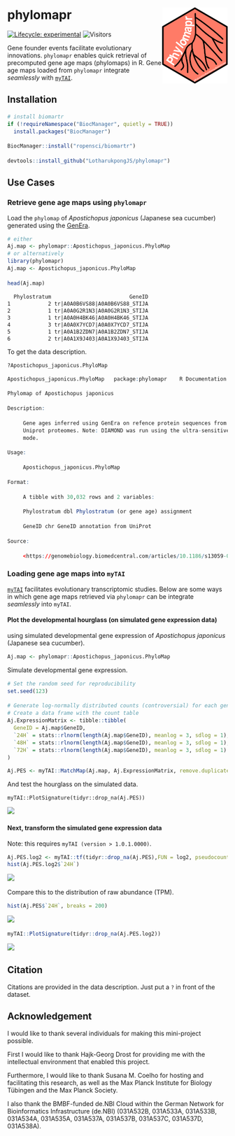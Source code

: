 # phylomapr <img src="man/figures/logo.png" align="right" height="174" width="150" />
[![Lifecycle: experimental](https://img.shields.io/badge/lifecycle-experimental-orange.svg)](https://lifecycle.r-lib.org/articles/stages.html#experimental)
![Visitors](https://api.visitorbadge.io/api/visitors?path=https%3A%2F%2Fgithub.com%2FLotharukpongJS%2Fphylomapr&label=Visitors&countColor=%23263759&style=flat)

Gene founder events facilitate evolutionary innovations. `phylomapr` enables quick retrieval of precomputed gene age maps (phylomaps) in R. Gene age maps loaded from `phylomapr` integrate _seamlessly_ with [`myTAI`](https://github.com/drostlab/myTAI).

## Installation
```r
# install biomartr
if (!requireNamespace("BiocManager", quietly = TRUE))
  install.packages("BiocManager")

BiocManager::install("ropensci/biomartr")

devtools::install_github("LotharukpongJS/phylomapr")
```

## Use Cases

### Retrieve gene age maps using `phylomapr`
Load the `phylomap` of _Apostichopus japonicus_ (Japanese sea cucumber) generated using the [GenEra](https://github.com/josuebarrera/GenEra).
```r
# either
Aj.map <- phylomapr::Apostichopus_japonicus.PhyloMap
# or alternatively
library(phylomapr)
Aj.map <- Apostichopus_japonicus.PhyloMap

head(Aj.map)
```
```
  Phylostratum                         GeneID
1            2 tr|A0A0B6VS88|A0A0B6VS88_STIJA
2            1 tr|A0A0G2R1N3|A0A0G2R1N3_STIJA
3            1 tr|A0A0H4BK46|A0A0H4BK46_STIJA
4            3 tr|A0A0X7YCD7|A0A0X7YCD7_STIJA
5            1 tr|A0A1B2ZDN7|A0A1B2ZDN7_STIJA
6            2 tr|A0A1X9J403|A0A1X9J403_STIJA
```
To get the data description.
```r
?Apostichopus_japonicus.PhyloMap
```
```r
Apostichopus_japonicus.PhyloMap   package:phylomapr    R Documentation

Phylomap of Apostichopus japonicus

Description:

     Gene ages inferred using GenEra on refence protein sequences from
     Uniprot proteomes. Note: DIAMOND was run using the ultra-sensitive
     mode.

Usage:

     Apostichopus_japonicus.PhyloMap
     
Format:

     A tibble with 30,032 rows and 2 variables:

     Phylostratum dbl Phylostratum (or gene age) assignment

     GeneID chr GeneID annotation from UniProt

Source:

     <https://genomebiology.biomedcentral.com/articles/10.1186/s13059-023-02895-z>
```
### Loading gene age maps into `myTAI`
[`myTAI`](https://github.com/drostlab/myTAI) facilitates evolutionary transcriptomic studies.
Below are some ways in which gene age maps retrieved via `phylomapr` can be integrate _seamlessly_ into `myTAI`.

#### Plot the developmental hourglass (on simulated gene expression data)
using simulated developmental gene expression of _Apostichopus japonicus_ (Japanese sea cucumber).

```r
Aj.map <- phylomapr::Apostichopus_japonicus.PhyloMap
```

Simulate developmental gene expression.

```r
# Set the random seed for reproducibility
set.seed(123)

# Generate log-normally distributed counts (controversial) for each gene and developmental stage, and
# Create a data frame with the count table
Aj.ExpressionMatrix <- tibble::tibble(
  GeneID = Aj.map$GeneID,
  `24H` = stats::rlnorm(length(Aj.map$GeneID), meanlog = 3, sdlog = 1),
  `48H` = stats::rlnorm(length(Aj.map$GeneID), meanlog = 3, sdlog = 1),
  `72H` = stats::rlnorm(length(Aj.map$GeneID), meanlog = 3, sdlog = 1)
)
```
```r
Aj.PES <- myTAI::MatchMap(Aj.map, Aj.ExpressionMatrix, remove.duplicates = FALSE, accumulate = NULL)
```
And test the hourglass on the simulated data.
```
myTAI::PlotSignature(tidyr::drop_na(Aj.PES))
```
![](https://github.com/LotharukpongJS/phylomapr/assets/80110649/29c1866f-9abc-4657-bf6a-013570053090)

#### Next, transform the simulated gene expression data

Note: this requires `myTAI (version > 1.0.1.0000)`.  
```r
Aj.PES.log2 <- myTAI::tf(tidyr::drop_na(Aj.PES),FUN = log2, pseudocount = 1)
hist(Aj.PES.log2$`24H`)
```
![](https://github.com/LotharukpongJS/phylomapr/assets/80110649/1c5ed279-2a13-48a9-af62-f2709ee16fda)

Compare this to the distribution of raw abundance (TPM).
```r
hist(Aj.PES$`24H`, breaks = 200)
```
![](https://github.com/LotharukpongJS/phylomapr/assets/80110649/a29b15a7-c269-427a-9848-acba6b56af9e)

```r
myTAI::PlotSignature(tidyr::drop_na(Aj.PES.log2))
```
![](https://github.com/LotharukpongJS/phylomapr/assets/80110649/144d0c68-54f8-4af2-be46-539f37fc5211)


## Citation
Citations are provided in the data description. Just put a `?` in front of the dataset.

## Acknowledgement
I would like to thank several individuals for making this mini-project possible.

First I would like to thank Hajk-Georg Drost for providing me with the intellectual environment that enabled this project.

Furthermore, I would like to thank Susana M. Coelho for hosting and facilitating this research, as well as the Max Planck Institute for Biology Tübingen and the Max Planck Society.

I also thank the BMBF-funded de.NBI Cloud within the German Network for Bioinformatics Infrastructure (de.NBI) (031A532B, 031A533A, 031A533B, 031A534A, 031A535A, 031A537A, 031A537B, 031A537C, 031A537D, 031A538A).
